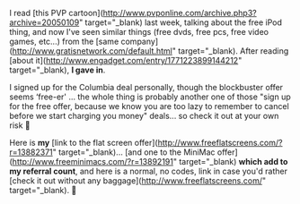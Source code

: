 I read [this PVP cartoon](http://www.pvponline.com/archive.php3?archive=20050109" target="_blank) last week, talking about the free iPod thing, and now I've seen similar things (free dvds, free pcs, free video games, etc...) from the [same company](http://www.gratisnetwork.com/default.html" target="_blank). After reading [about it](http://www.engadget.com/entry/1771223899144212" target="_blank), **I gave in**.

I signed up for the Columbia deal personally, though the blockbuster offer seems &#8216;free-er' ... the whole thing is probably another one of those "sign up for the free offer, because we know you are too lazy to remember to cancel before we start charging you money" deals... so check it out at your own risk 🙂

Here is **my** [link to the flat screen offer](http://www.freeflatscreens.com/?r=13882371" target="_blank)... [and one to the MiniMac offer](http://www.freeminimacs.com/?r=13892191" target="_blank) **which add to my referral count**, and here is a normal, no codes, link in case you'd rather [check it out without any baggage](http://www.freeflatscreens.com/" target="_blank). 🙂